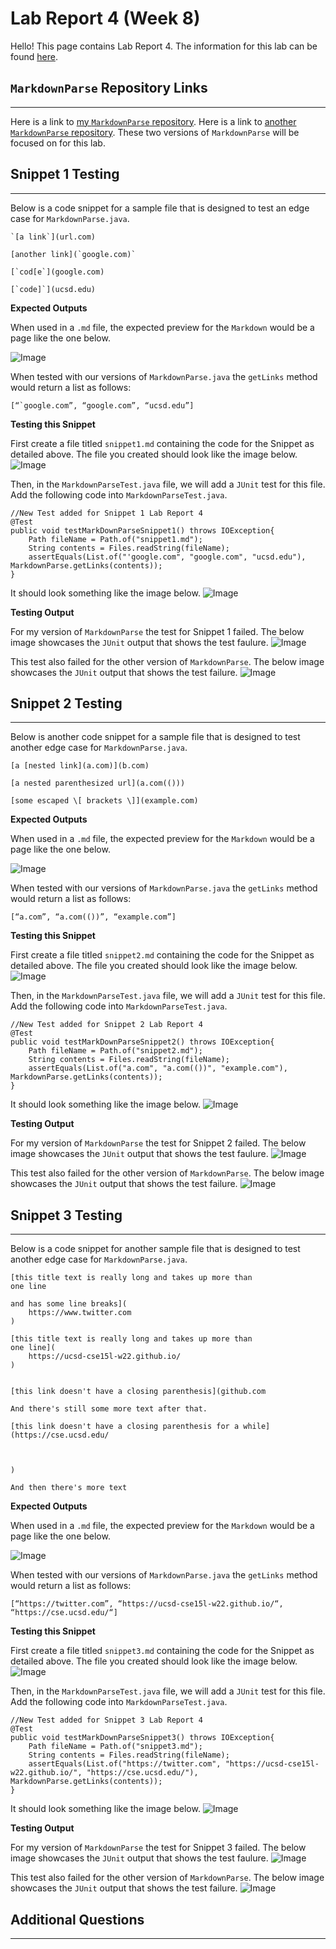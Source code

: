 # Lab Report 4 (Week 8)


Hello! This page contains Lab Report 4. The information for this lab can be found [here](https://ucsd-cse15l-w22.github.io/week/week8/#week-8-lab-report).

## `MarkdownParse` Repository Links
---

Here is a link to [my `MarkdownParse` repository](https://github.com/aryand10/markdown-parse). Here is a link to [another `MarkdownParse` repository](https://github.com/yi113/markdown-parse). These two versions of `MarkdownParse` will be focused on for this lab. 

## Snippet 1 Testing 
---

Below is a code snippet for a sample file that is designed to test an edge case for `MarkdownParse.java`. 

```
`[a link`](url.com)

[another link](`google.com)`

[`cod[e`](google.com)

[`code]`](ucsd.edu)
```

**Expected Outputs**

When used in a `.md` file, the expected preview for the `Markdown` would be a page like the one below. 

![Image](Snippet1MarkdownPreview.jpg)

When tested with our versions of `MarkdownParse.java` the `getLinks` method would return a list as follows:
```
[“`google.com”, “google.com”, “ucsd.edu”]
```

**Testing this Snippet**

First create a file titled `snippet1.md` containing the code for the Snippet as detailed above. The file you created should look like the image below.
![Image](Snippet1File.jpg)

Then, in the `MarkdownParseTest.java` file, we will add a `JUnit` test for this file. Add the following code into `MarkdownParseTest.java`.
```
//New Test added for Snippet 1 Lab Report 4
@Test
public void testMarkDownParseSnippet1() throws IOException{
    Path fileName = Path.of("snippet1.md");
    String contents = Files.readString(fileName);
    assertEquals(List.of("'google.com", "google.com", "ucsd.edu"), MarkdownParse.getLinks(contents));
}
```
It should look something like the image below.
![Image](Snippet1JUnitTest.jpg)

**Testing Output**

For my version of `MarkdownParse` the test for Snippet 1 failed. The below image showcases the `JUnit` output that shows the test faulure.
![Image](Snippet1MyOutput.jpg)

This test also failed for the other version of `MarkdownParse`. The below image showcases the `JUnit` output that shows the test failure.
![Image](Snippet1OtherOutput.jpg)

## Snippet 2 Testing 
---

Below is another code snippet for a sample file that is designed to test another edge case for `MarkdownParse.java`. 

```
[a [nested link](a.com)](b.com)

[a nested parenthesized url](a.com(()))

[some escaped \[ brackets \]](example.com)
```

**Expected Outputs**

When used in a `.md` file, the expected preview for the `Markdown` would be a page like the one below. 

![Image](Snippet2MarkdownPreview.jpg)

When tested with our versions of `MarkdownParse.java` the `getLinks` method would return a list as follows:
```
[“a.com”, “a.com(())”, “example.com”]
```

**Testing this Snippet**

First create a file titled `snippet2.md` containing the code for the Snippet as detailed above. The file you created should look like the image below.
![Image](Snippet2File.jpg)

Then, in the `MarkdownParseTest.java` file, we will add a `JUnit` test for this file. Add the following code into `MarkdownParseTest.java`.
```
//New Test added for Snippet 2 Lab Report 4
@Test
public void testMarkDownParseSnippet2() throws IOException{
    Path fileName = Path.of("snippet2.md");
    String contents = Files.readString(fileName);
    assertEquals(List.of("a.com", "a.com(())", "example.com"), MarkdownParse.getLinks(contents));
}
```
It should look something like the image below.
![Image](Snippet2JunitTest.jpg)

**Testing Output**

For my version of `MarkdownParse` the test for Snippet 2 failed. The below image showcases the `JUnit` output that shows the test faulure.
![Image](Snippet2MyOutput.jpg)

This test also failed for the other version of `MarkdownParse`. The below image showcases the `JUnit` output that shows the test failure.
![Image](Snippet2OtherOutput.jpg)

## Snippet 3 Testing 
---

Below is a code snippet for another sample file that is designed to test another edge case for `MarkdownParse.java`. 

```
[this title text is really long and takes up more than 
one line

and has some line breaks](
    https://www.twitter.com
)

[this title text is really long and takes up more than 
one line](
    https://ucsd-cse15l-w22.github.io/
)


[this link doesn't have a closing parenthesis](github.com

And there's still some more text after that.

[this link doesn't have a closing parenthesis for a while](https://cse.ucsd.edu/



)

And then there's more text
```

**Expected Outputs**

When used in a `.md` file, the expected preview for the `Markdown` would be a page like the one below. 

![Image](Snippet3MarkdownPreview.jpg)

When tested with our versions of `MarkdownParse.java` the `getLinks` method would return a list as follows:
```
[“https://twitter.com”, “https://ucsd-cse15l-w22.github.io/“, “https://cse.ucsd.edu/“]
```

**Testing this Snippet**

First create a file titled `snippet3.md` containing the code for the Snippet as detailed above. The file you created should look like the image below.
![Image](Snippet3File.jpg)

Then, in the `MarkdownParseTest.java` file, we will add a `JUnit` test for this file. Add the following code into `MarkdownParseTest.java`.
```
//New Test added for Snippet 3 Lab Report 4
@Test
public void testMarkDownParseSnippet3() throws IOException{
    Path fileName = Path.of("snippet3.md");
    String contents = Files.readString(fileName);
    assertEquals(List.of("https://twitter.com", "https://ucsd-cse15l-w22.github.io/", "https://cse.ucsd.edu/"), MarkdownParse.getLinks(contents));
}
```
It should look something like the image below.
![Image](Snippet3JUnitTest.jpg)

**Testing Output**

For my version of `MarkdownParse` the test for Snippet 3 failed. The below image showcases the `JUnit` output that shows the test faulure.
![Image](Snippet3MyOutput.jpg)

This test also failed for the other version of `MarkdownParse`. The below image showcases the `JUnit` output that shows the test failure.
![Image](Snippet3OtherOutput.jpg)

## Additional Questions
---






